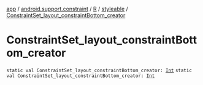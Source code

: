 [app](../../../index.md) / [android.support.constraint](../../index.md) / [R](../index.md) / [styleable](index.md) / [ConstraintSet_layout_constraintBottom_creator](./-constraint-set_layout_constraint-bottom_creator.md)

# ConstraintSet_layout_constraintBottom_creator

`static val ConstraintSet_layout_constraintBottom_creator: `[`Int`](https://kotlinlang.org/api/latest/jvm/stdlib/kotlin/-int/index.html)
`static val ConstraintSet_layout_constraintBottom_creator: `[`Int`](https://kotlinlang.org/api/latest/jvm/stdlib/kotlin/-int/index.html)